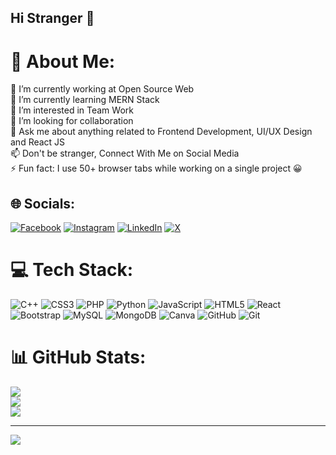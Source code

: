 ## Hi Stranger 👋

# 💫 About Me:
🔭 I’m currently working at Open Source Web<br>🌱 I’m currently learning MERN Stack<br>👀 I’m interested in Team Work<br>💞️ I’m looking for collaboration<br>💬 Ask me about anything related to Frontend Development, UI/UX Design and React JS<br>📫 Don't be stranger, Connect With Me on Social Media<br>⚡ Fun fact: I use 50+ browser tabs while working on a single project 😀


## 🌐 Socials:
[![Facebook](https://img.shields.io/badge/Facebook-%231877F2.svg?logo=Facebook&logoColor=white)](https://facebook.com/ikareem99) [![Instagram](https://img.shields.io/badge/Instagram-%23E4405F.svg?logo=Instagram&logoColor=white)](https://instagram.com/ikareem99) [![LinkedIn](https://img.shields.io/badge/LinkedIn-%230077B5.svg?logo=linkedin&logoColor=white)](https://linkedin.com/in/ikareem99) [![X](https://img.shields.io/badge/X-black.svg?logo=X&logoColor=white)](https://x.com/ikareem99) 

# 💻 Tech Stack:
![C++](https://img.shields.io/badge/c++-%2300599C.svg?style=for-the-badge&logo=c%2B%2B&logoColor=white) ![CSS3](https://img.shields.io/badge/css3-%231572B6.svg?style=for-the-badge&logo=css3&logoColor=white) ![PHP](https://img.shields.io/badge/php-%23777BB4.svg?style=for-the-badge&logo=php&logoColor=white) ![Python](https://img.shields.io/badge/python-3670A0?style=for-the-badge&logo=python&logoColor=ffdd54) ![JavaScript](https://img.shields.io/badge/javascript-%23323330.svg?style=for-the-badge&logo=javascript&logoColor=%23F7DF1E) ![HTML5](https://img.shields.io/badge/html5-%23E34F26.svg?style=for-the-badge&logo=html5&logoColor=white) ![React](https://img.shields.io/badge/react-%2320232a.svg?style=for-the-badge&logo=react&logoColor=%2361DAFB) ![Bootstrap](https://img.shields.io/badge/bootstrap-%238511FA.svg?style=for-the-badge&logo=bootstrap&logoColor=white) ![MySQL](https://img.shields.io/badge/mysql-4479A1.svg?style=for-the-badge&logo=mysql&logoColor=white) ![MongoDB](https://img.shields.io/badge/MongoDB-%234ea94b.svg?style=for-the-badge&logo=mongodb&logoColor=white) ![Canva](https://img.shields.io/badge/Canva-%2300C4CC.svg?style=for-the-badge&logo=Canva&logoColor=white) ![GitHub](https://img.shields.io/badge/github-%23121011.svg?style=for-the-badge&logo=github&logoColor=white) ![Git](https://img.shields.io/badge/git-%23F05033.svg?style=for-the-badge&logo=git&logoColor=white)
# 📊 GitHub Stats:
![](https://github-readme-stats.vercel.app/api?username=ikareem99&theme=dark&hide_border=false&include_all_commits=false&count_private=false)<br/>
![](https://github-readme-streak-stats.herokuapp.com/?user=ikareem99&theme=dark&hide_border=false)<br/>
![](https://github-readme-stats.vercel.app/api/top-langs/?username=ikareem99&theme=dark&hide_border=false&include_all_commits=false&count_private=false&layout=compact)

---
[![](https://visitcount.itsvg.in/api?id=ikareem99&icon=0&color=0)](https://visitcount.itsvg.in)

<!-- Proudly created with GPRM ( https://gprm.itsvg.in ) -->
